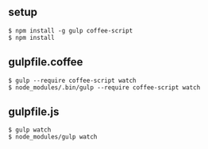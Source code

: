 ## setup

```
$ npm install -g gulp coffee-script
$ npm install
```

## gulpfile.coffee

```
$ gulp --require coffee-script watch
$ node_modules/.bin/gulp --require coffee-script watch
```

## gulpfile.js

```
$ gulp watch
$ node_modules/gulp watch
```
